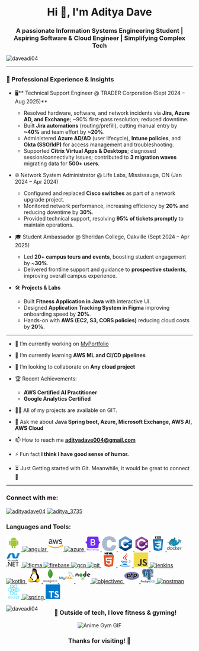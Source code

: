 <h1 align="center">Hi 👋, I'm Aditya Dave</h1>
<h3 align="center">A passionate Information Systems Engineering Student | Aspiring Software & Cloud Engineer | Simplifying Complex Tech</h3>

<p align="left"> <img src="https://komarev.com/ghpvc/?username=daveadi04&label=Profile%20views&color=0e75b6&style=flat" alt="daveadi04" /> </p>

---

<h3 align="left">💼 Professional Experience & Insights</h3>

-  🖥️** Technical Support Engineer @ TRADER Corporation (Sept 2024 – Aug 2025)**
   - Resolved hardware, software, and network incidents via **Jira, Azure AD, and Exchange**; ~90% first-pass resolution; reduced downtime.  
   - Built **Jira automations** (routing/prefill), cutting manual entry by **~40%** and team effort by **~20%**.  
   - Administered **Azure AD/AD** (user lifecycle), **Intune policies**, and **Okta (SSO/IdP)** for access management and troubleshooting.  
   - Supported **Citrix Virtual Apps & Desktops**; diagnosed session/connectivity issues; contributed to **3 migration waves** migrating data for **500+ users**.  

 - 🌐 Network System Administrator @ Life Labs, Mississauga, ON (Jan 2024 – Apr 2024)  
   - Configured and replaced **Cisco switches** as part of a network upgrade project.  
   - Monitored network performance, increasing efficiency by **20%** and reducing downtime by **30%**.  
   - Provided technical support, resolving **95% of tickets promptly** to maintain operations.  

-  🎓 Student Ambassador @ Sheridan College, Oakville (Sept 2024 – Apr 2025)  
   - Led **20+ campus tours and events**, boosting student engagement by ~**30%**.  
   - Delivered frontline support and guidance to **prospective students**, improving overall campus experience.  
  

- 🛠️ **Projects & Labs**  
   - Built **Fitness Application in Java** with interactive UI.  
   - Designed **Application Tracking System in Figma** improving onboarding speed by **20%**.  
   - Hands-on with **AWS (EC2, S3, CORS policies)** reducing cloud costs by **20%**.  

---

- 🔭 I’m currently working on [MyPortfolio](https://github.com/daveadi04/MyPortfolio)  

- 🌱 I’m currently learning **AWS ML and CI/CD pipelines**  

- 👯 I’m looking to collaborate on **Any cloud project**  

- 🏆 Recent Achievements:  
   - **AWS Certified AI Practitioner**  
   - **Google Analytics Certified**  

- 👨‍💻 All of my projects are available on GIT.  

- 💬 Ask me about **Java Spring boot, Azure, Microsoft Exchange, AWS AI, AWS Cloud**  

- 📫 How to reach me **adityadave004@gmail.com**  

- ⚡ Fun fact **I think I have good sense of humor.**  

- ⏳ Just Getting started with Git. Meanwhile, it would be great to connect 🤝  

---

<h3 align="left">Connect with me:</h3>
<p align="left">
<a href="https://linkedin.com/in/adityadave04" target="blank"><img align="center" src="https://raw.githubusercontent.com/rahuldkjain/github-profile-readme-generator/master/src/images/icons/Social/linked-in-alt.svg" alt="adityadave04" height="30" width="40" /></a>
<a href="https://instagram.com/aditya_3735" target="blank"><img align="center" src="https://raw.githubusercontent.com/rahuldkjain/github-profile-readme-generator/master/src/images/icons/Social/instagram.svg" alt="aditya_3735" height="30" width="40" /></a>
</p>

<h3 align="left">Languages and Tools:</h3>
<p align="left"> 
<a href="https://developer.android.com" target="_blank" rel="noreferrer"> <img src="https://raw.githubusercontent.com/devicons/devicon/master/icons/android/android-original-wordmark.svg" alt="android" width="40" height="40"/> </a> 
<a href="https://angular.io" target="_blank" rel="noreferrer"> <img src="https://angular.io/assets/images/logos/angular/angular.svg" alt="angular" width="40" height="40"/> </a> 
<a href="https://aws.amazon.com" target="_blank" rel="noreferrer"> <img src="https://raw.githubusercontent.com/devicons/devicon/master/icons/amazonwebservices/amazonwebservices-original-wordmark.svg" alt="aws" width="40" height="40"/> </a> 
<a href="https://azure.microsoft.com/en-in/" target="_blank" rel="noreferrer"> <img src="https://www.vectorlogo.zone/logos/microsoft_azure/microsoft_azure-icon.svg" alt="azure" width="40" height="40"/> </a> 
<a href="https://getbootstrap.com" target="_blank" rel="noreferrer"> <img src="https://raw.githubusercontent.com/devicons/devicon/master/icons/bootstrap/bootstrap-plain-wordmark.svg" alt="bootstrap" width="40" height="40"/> </a> 
<a href="https://www.cprogramming.com/" target="_blank" rel="noreferrer"> <img src="https://raw.githubusercontent.com/devicons/devicon/master/icons/c/c-original.svg" alt="c" width="40" height="40"/> </a> 
<a href="https://www.w3schools.com/cpp/" target="_blank" rel="noreferrer"> <img src="https://raw.githubusercontent.com/devicons/devicon/master/icons/cplusplus/cplusplus-original.svg" alt="cplusplus" width="40" height="40"/> </a> 
<a href="https://www.w3schools.com/cs/" target="_blank" rel="noreferrer"> <img src="https://raw.githubusercontent.com/devicons/devicon/master/icons/csharp/csharp-original.svg" alt="csharp" width="40" height="40"/> </a> 
<a href="https://www.w3schools.com/css/" target="_blank" rel="noreferrer"> <img src="https://raw.githubusercontent.com/devicons/devicon/master/icons/css3/css3-original-wordmark.svg" alt="css3" width="40" height="40"/> </a> 
<a href="https://www.docker.com/" target="_blank" rel="noreferrer"> <img src="https://raw.githubusercontent.com/devicons/devicon/master/icons/docker/docker-original-wordmark.svg" alt="docker" width="40" height="40"/> </a> 
<a href="https://dotnet.microsoft.com/" target="_blank" rel="noreferrer"> <img src="https://raw.githubusercontent.com/devicons/devicon/master/icons/dot-net/dot-net-original-wordmark.svg" alt="dotnet" width="40" height="40"/> </a> 
<a href="https://www.figma.com/" target="_blank" rel="noreferrer"> <img src="https://www.vectorlogo.zone/logos/figma/figma-icon.svg" alt="figma" width="40" height="40"/> </a> 
<a href="https://firebase.google.com/" target="_blank" rel="noreferrer"> <img src="https://www.vectorlogo.zone/logos/firebase/firebase-icon.svg" alt="firebase" width="40" height="40"/> </a> 
<a href="https://cloud.google.com" target="_blank" rel="noreferrer"> <img src="https://www.vectorlogo.zone/logos/google_cloud/google_cloud-icon.svg" alt="gcp" width="40" height="40"/> </a> 
<a href="https://git-scm.com/" target="_blank" rel="noreferrer"> <img src="https://www.vectorlogo.zone/logos/git-scm/git-scm-icon.svg" alt="git" width="40" height="40"/> </a> 
<a href="https://www.w3.org/html/" target="_blank" rel="noreferrer"> <img src="https://raw.githubusercontent.com/devicons/devicon/master/icons/html5/html5-original-wordmark.svg" alt="html5" width="40" height="40"/> </a> 
<a href="https://www.java.com" target="_blank" rel="noreferrer"> <img src="https://raw.githubusercontent.com/devicons/devicon/master/icons/java/java-original.svg" alt="java" width="40" height="40"/> </a> 
<a href="https://developer.mozilla.org/en-US/docs/Web/JavaScript" target="_blank" rel="noreferrer"> <img src="https://raw.githubusercontent.com/devicons/devicon/master/icons/javascript/javascript-original.svg" alt="javascript" width="40" height="40"/> </a> 
<a href="https://www.jenkins.io" target="_blank" rel="noreferrer"> <img src="https://www.vectorlogo.zone/logos/jenkins/jenkins-icon.svg" alt="jenkins" width="40" height="40"/> </a> 
<a href="https://kotlinlang.org" target="_blank" rel="noreferrer"> <img src="https://www.vectorlogo.zone/logos/kotlinlang/kotlinlang-icon.svg" alt="kotlin" width="40" height="40"/> </a> 
<a href="https://www.linux.org/" target="_blank" rel="noreferrer"> <img src="https://raw.githubusercontent.com/devicons/devicon/master/icons/linux/linux-original.svg" alt="linux" width="40" height="40"/> </a> 
<a href="https://www.mongodb.com/" target="_blank" rel="noreferrer"> <img src="https://raw.githubusercontent.com/devicons/devicon/master/icons/mongodb/mongodb-original-wordmark.svg" alt="mongodb" width="40" height="40"/> </a> 
<a href="https://www.mysql.com/" target="_blank" rel="noreferrer"> <img src="https://raw.githubusercontent.com/devicons/devicon/master/icons/mysql/mysql-original-wordmark.svg" alt="mysql" width="40" height="40"/> </a> 
<a href="https://nodejs.org" target="_blank" rel="noreferrer"> <img src="https://raw.githubusercontent.com/devicons/devicon/master/icons/nodejs/nodejs-original-wordmark.svg" alt="nodejs" width="40" height="40"/> </a> 
<a href="https://developer.apple.com/library/archive/documentation/Cocoa/Conceptual/ProgrammingWithObjectiveC/Introduction/Introduction.html" target="_blank" rel="noreferrer"> <img src="https://www.vectorlogo.zone/logos/apple_objectivec/apple_objectivec-icon.svg" alt="objectivec" width="40" height="40"/> </a> 
<a href="https://www.php.net" target="_blank" rel="noreferrer"> <img src="https://raw.githubusercontent.com/devicons/devicon/master/icons/php/php-original.svg" alt="php" width="40" height="40"/> </a> 
<a href="https://www.postgresql.org" target="_blank" rel="noreferrer"> <img src="https://raw.githubusercontent.com/devicons/devicon/master/icons/postgresql/postgresql-original-wordmark.svg" alt="postgresql" width="40" height="40"/> </a> 
<a href="https://postman.com" target="_blank" rel="noreferrer"> <img src="https://www.vectorlogo.zone/logos/getpostman/getpostman-icon.svg" alt="postman" width="40" height="40"/> </a> 
<a href="https://reactjs.org/" target="_blank" rel="noreferrer"> <img src="https://raw.githubusercontent.com/devicons/devicon/master/icons/react/react-original-wordmark.svg" alt="react" width="40" height="40"/> </a> 
<a href="https://spring.io/" target="_blank" rel="noreferrer"> <img src="https://www.vectorlogo.zone/logos/springio/springio-icon.svg" alt="spring" width="40" height="40"/> </a> 
<a href="https://www.typescriptlang.org/" target="_blank" rel="noreferrer"> <img src="https://raw.githubusercontent.com/devicons/devicon/master/icons/typescript/typescript-original.svg" alt="typescript" width="40" height="40"/> </a> 
</p>

<p><img align="left" src="https://github-readme-stats.vercel.app/api/top-langs?username=daveadi04&show_icons=true&locale=en&layout=compact" alt="daveadi04" /></p>

<h3 align="center">💪 Outside of tech, I love fitness & gyming!</h3>
<p align="center">
  <img src="https://i.pinimg.com/originals/4a/ca/14/4aca148deb059498cbcb9b72caccd15f.gif" width="300" alt="Anime Gym GIF" />
</p>

<h3 align="center">Thanks for visiting! 👋</h3>
